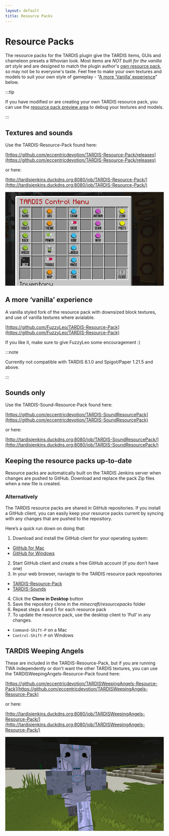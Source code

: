 ```yaml
---
layout: default
title: Resource Packs
---
```


# Resource Packs

The resource packs for the TARDIS plugin give the TARDIS items, GUIs and chameleon presets a Whovian look. Most items are _NOT built for the vanilla art style_ and are designed to match the plugin author's [own resource pack](https://github.com/eccentricdevotion/Bromley-Massive-Vector), so may not be to everyone's taste. Feel free to make your own textures and models to suit your own style of gameplay - “[A more ‘Vanilla’ experience](#a-more-vanilla-experience)” below.

:::tip

If you have modified or are creating your own TARDIS resource pack, you can use the [resource pack preview area](debug-preview) to debug your textures and models.

:::

## Textures and sounds

Use the TARDIS-Resource-Pack found here:

[https://github.com/eccentricdevotion/TARDIS-Resource-Pack/releases](https://github.com/eccentricdevotion/TARDIS-Resource-Pack/releases)

or here:

[http://tardisjenkins.duckdns.org:8080/job/TARDIS-Resource-Pack/](http://tardisjenkins.duckdns.org:8080/job/TARDIS-Resource-Pack/)

![Textures](/images/docs/control_centre.jpg)

## A more ‘vanilla’ experience

A vanilla styled fork of the resource pack with downsized block textures, and use of vanilla textures where avialable.

[https://github.com/FuzzyLeo/TARDIS-Resource-Pack](https://github.com/FuzzyLeo/TARDIS-Resource-Pack)

If you like it, make sure to give FuzzyLeo some encouragement :)

:::note

Currently not compatible with TARDIS 6.1.0 and Spigot/Paper 1.21.5 and above.

:::

## Sounds only

Use the TARDIS-Sound-Resource-Pack found here:

[https://github.com/eccentricdevotion/TARDIS-SoundResourcePack](https://github.com/eccentricdevotion/TARDIS-SoundResourcePack)

or here:

[http://tardisjenkins.duckdns.org:8080/job/TARDIS-SoundResourcePack/](http://tardisjenkins.duckdns.org:8080/job/TARDIS-SoundResourcePack/)

## Keeping the resource packs up-to-date

Resource packs are automatically built on the TARDIS Jenkins server when changes are pushed to GitHub. 
Download and replace the pack Zip files when a new file is created.

### Alternatively

The TARDIS resource packs are shared in GitHub repositories. If you install a GitHub client, you can easily keep your
resource packs current by syncing with any changes that are pushed to the repository.

Here’s a quick run down on doing that:

1. Download and install the GitHub client for your operating system:

- [GitHub for Mac](https://mac.github.com/)
- [GitHub for Windows](https://windows.github.com/)

2. Start GitHub client and create a free GitHub account (if you don’t have one)
3. In your web browser, naviagte to the TARDIS resource pack repositories

- [TARDIS-Resource-Pack](https://github.com/eccentricdevotion/TARDIS-Resource-Pack)
- [TARDIS-Sounds](https://github.com/eccentricdevotion/TARDIS-SoundResourcePack)

4. Click the **Clone in Desktop** button
5. Save the repository clone in the _minecraft/resourcepacks_ folder
6. Repeat steps 4 and 5 for each resource pack
7. To update the resource pack, use the desktop client to ‘Pull’ in any changes.

- `Command-Shift-P` on a Mac
- `Control-Shift-P` on Windows

## TARDIS Weeping Angels

These are included in the TARDIS-Resource-Pack, but if you are running TWA independently or don't want the other TARDIS textures, you can use the TARDISWeepingAngels-Resource-Pack found here:

[https://github.com/eccentricdevotion/TARDISWeepingAngels-Resource-Pack](https://github.com/eccentricdevotion/TARDISWeepingAngels-Resource-Pack)

or here:

[http://tardisjenkins.duckdns.org:8080/job/TARDISWeepingAngels-Resource-Pack/](http://tardisjenkins.duckdns.org:8080/job/TARDISWeepingAngels-Resource-Pack/)

![TWA](/images/docs/cyberman2.jpg)